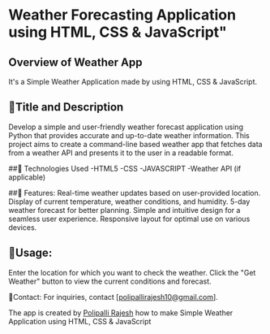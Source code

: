 #  Weather Forecasting Application using HTML, CSS &amp; JavaScript"

## Overview of Weather App

It's a  Simple Weather Application made by using HTML, CSS &amp; JavaScript.

## 🚀Title and Description
Develop a simple and user-friendly weather forecast application using Python that provides accurate and up-to-date weather information. This project aims to create a command-line based weather app that fetches data from a weather API and presents it to the user in a readable format.

##🔧 Technologies Used
-HTML5
-CSS
-JAVASCRIPT 
-Weather API (if applicable)


##🔗 Features:
Real-time weather updates based on user-provided location.
Display of current temperature, weather conditions, and humidity.
5-day weather forecast for better planning.
Simple and intuitive design for a seamless user experience.
Responsive layout for optimal use on various devices.

## 🌟Usage:
Enter the location for which you want to check the weather.
Click the "Get Weather" button to view the current conditions and forecast.


📧Contact:
For inquiries, contact [polipallirajesh10@gmail.com].



The app is created by [Polipalli Rajesh](linkedin.com/in/polipalli-rajesh-4b1862294)  how to make Simple Weather Application using HTML, CSS &amp; JavaScript





